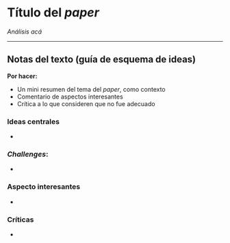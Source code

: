 # Título del *paper*

*Análisis acá*

---
## Notas del texto (guía de esquema de ideas)
**Por hacer:**
- Un mini resumen del tema del *paper*, como contexto
- Comentario de aspectos interesantes
- Crítica a lo que consideren que no fue adecuado

### Ideas centrales
- 

### *Challenges*:
- 

### Aspecto interesantes
-


### Críticas
- 
